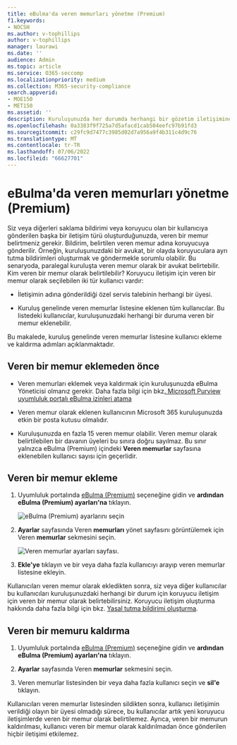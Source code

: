 ```yaml
---
title: eBulma'da veren memurları yönetme (Premium)
f1.keywords:
- NOCSH
ms.author: v-tophillips
author: v-tophillips
manager: laurawi
ms.date: ''
audience: Admin
ms.topic: article
ms.service: O365-seccomp
ms.localizationpriority: medium
ms.collection: M365-security-compliance
search.appverid:
- MOE150
- MET150
ms.assetid: ''
description: Kuruluşunuzda her durumda herhangi bir gözetim iletişimine eklenebilmeleri için eKeşif (Premium) içinde kuruluş genelinde veren memurlar ekleyebilirsiniz.
ms.openlocfilehash: 0a3383f9f725a7d5afacd1cab504eefc97b91fd3
ms.sourcegitcommit: c29fc9d7477c3985d02d7a956a9f4b311c4d9c76
ms.translationtype: MT
ms.contentlocale: tr-TR
ms.lasthandoff: 07/06/2022
ms.locfileid: "66627701"
---
```

# <a name="manage-issuing-officers-in-ediscovery-premium"></a>eBulma'da veren memurları yönetme (Premium)

Siz veya diğerleri saklama bildirimi veya koruyucu olan bir kullanıcıya gönderilen başka bir iletişim türü oluşturduğunuzda, veren bir memur belirtmeniz gerekir. Bildirim, belirtilen veren memur adına koruyucuya gönderilir. Örneğin, kuruluşunuzdaki bir avukat, bir olayda koruyuculara ayrı tutma bildirimleri oluşturmak ve göndermekle sorumlu olabilir. Bu senaryoda, paralegal kuruluşta veren memur olarak bir avukat belirtebilir. Kim veren bir memur olarak belirtilebilir? Koruyucu iletişim için veren bir memur olarak seçilebilen iki tür kullanıcı vardır:

- İletişimin adına gönderildiği özel servis talebinin herhangi bir üyesi.

- Kuruluş genelinde veren memurlar listesine eklenen tüm kullanıcılar. Bu listedeki kullanıcılar, kuruluşunuzdaki herhangi bir duruma veren bir memur eklenebilir.

Bu makalede, kuruluş genelinde veren memurlar listesine kullanıcı ekleme ve kaldırma adımları açıklanmaktadır.

## <a name="before-you-add-an-issuing-officer"></a>Veren bir memur eklemeden önce

- Veren memurları eklemek veya kaldırmak için kuruluşunuzda eBulma Yöneticisi olmanız gerekir. Daha fazla bilgi için bkz[. Microsoft Purview uyumluluk portalı eBulma izinleri atama](assign-ediscovery-permissions.md)  

- Veren memur olarak eklenen kullanıcının Microsoft 365 kuruluşunuzda etkin bir posta kutusu olmalıdır.

- Kuruluşunuzda en fazla 15 veren memur olabilir. Veren memur olarak belirtilebilen bir davanın üyeleri bu sınıra doğru sayılmaz. Bu sınır yalnızca eBulma (Premium) içindeki **Veren memurlar** sayfasına eklenebilen kullanıcı sayısı için geçerlidir.

## <a name="add-an-issuing-officer"></a>Veren bir memur ekleme

1. Uyumluluk portalında [eBulma (Premium)](https://go.microsoft.com/fwlink/p/?linkid=2173764) seçeneğine gidin ve **ardından eBulma (Premium) ayarları'na** tıklayın.

   ![eBulma (Premium) ayarlarını seçin](..\media\HistoricalVersions1.png)

2. **Ayarlar** sayfasında Veren **memurları** yönet sayfasını görüntülemek için Veren **memurlar** sekmesini seçin.

   ![Veren memurlar ayarları sayfası.](..\media\AeDIssuingOfficers1.png)

3. **Ekle'ye** tıklayın ve bir veya daha fazla kullanıcıyı arayıp veren memurlar listesine ekleyin.

Kullanıcıları veren memur olarak ekledikten sonra, siz veya diğer kullanıcılar bu kullanıcıları kuruluşunuzdaki herhangi bir durum için koruyucu iletişim için veren bir memur olarak belirtebilirsiniz. Koruyucu iletişim oluşturma hakkında daha fazla bilgi için bkz. [Yasal tutma bildirimi oluşturma](create-hold-notification.md).

## <a name="remove-an-issuing-officer"></a>Veren bir memuru kaldırma

1. Uyumluluk portalında [eBulma (Premium)](https://go.microsoft.com/fwlink/p/?linkid=2173764) seçeneğine gidin ve **ardından eBulma (Premium) ayarları'na** tıklayın.

2. **Ayarlar** sayfasında Veren **memurlar** sekmesini seçin.

3. Veren memurlar listesinden bir veya daha fazla kullanıcı seçin ve **sil'e** tıklayın.

Kullanıcıları veren memurlar listesinden sildikten sonra, kullanıcı iletişimin verildiği olayın bir üyesi olmadığı sürece, bu kullanıcılar artık yeni koruyucu iletişimlerde veren bir memur olarak belirtilemez. Ayrıca, veren bir memurun kaldırılması, kullanıcı veren bir memur olarak kaldırılmadan önce gönderilen hiçbir iletişimi etkilemez.
